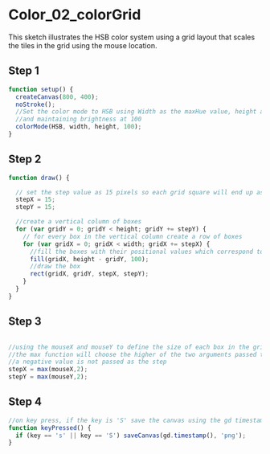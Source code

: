 # Color_02_colorGrid

This sketch illustrates the HSB color system using a grid layout that scales the tiles in the grid using the mouse location.

## Step 1

```js
function setup() {
  createCanvas(800, 400);
  noStroke();
  //Set the color mode to HSB using Width as the maxHue value, height as the maxSat value
  //and maintaining brightness at 100
  colorMode(HSB, width, height, 100);
}

```

## Step 2

```js
function draw() {

  // set the step value as 15 pixels so each grid square will end up as 15px wide
  stepX = 15;
  stepY = 15;

  //create a vertical column of boxes
  for (var gridY = 0; gridY < height; gridY += stepY) {
    // for every box in the vertical column create a row of boxes
    for (var gridX = 0; gridX < width; gridX += stepX) {
      //fill the boxes with their positional values which correspond to their space in the color spectrum
      fill(gridX, height - gridY, 100);
      //draw the box
      rect(gridX, gridY, stepX, stepY);
    }
  }
}
```

## Step 3

```js

//using the mouseX and mouseY to define the size of each box in the grid
//the max function will choose the higher of the two arguments passed to it so that
//a negative value is not passed as the step
stepX = max(mouseX,2);
stepY = max(mouseY,2);

```

## Step 4

```js
//on key press, if the key is 'S' save the canvas using the gd timestamp function. file saves as a png
function keyPressed() {
  if (key == 's' || key == 'S') saveCanvas(gd.timestamp(), 'png');
}

```
